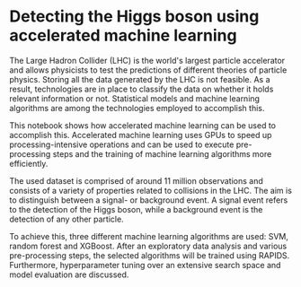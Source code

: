 # Detecting the Higgs boson using accelerated machine learning

The Large Hadron Collider (LHC) is the world's largest particle accelerator and allows physicists to test the predictions of different theories of particle physics. Storing all the data generated by the LHC is not feasible. As a result, technologies are in place to classify the data on whether it holds relevant information or not. Statistical models and machine learning algorithms are among the technologies employed to accomplish this. 

This notebook shows how accelerated machine learning can be used to accomplish this. Accelerated machine learning uses GPUs to speed up processing-intensive operations and can be used to execute pre-processing steps and the training of machine learning algorithms more efficiently.

The used dataset is comprised of around 11 million observations and consists of a variety of properties related to collisions in the LHC. The aim is to distinguish between a signal- or background event. A signal event refers to the detection of the Higgs boson, while a background event is the detection of any other particle. 

To achieve this, three different machine learning algorithms are used: SVM, random forest and XGBoost. After an exploratory data analysis and various pre-processing steps, the selected algorithms will be trained using RAPIDS. Furthermore, hyperparameter tuning over an extensive search space and model evaluation are discussed.